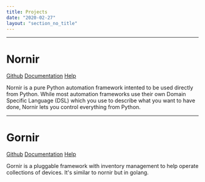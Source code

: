 ```yaml
---
title: Projects
date: "2020-02-27"
layout: "section_no_title"
---
```


---

# Nornir

[Github](https://github.com/nornir-automation/nornir/) [Documentation](https://nornir.readthedocs.io) [Help](https://nornir.discourse.group/)

Nornir is a pure Python automation framework intented to be used directly from Python. While most automation frameworks use their own Domain Specific Language (DSL) which you use to describe what you want to have done, Nornir lets you control everything from Python.

---

# Gornir

[Github](https://github.com/nornir-automation/gornir/) [Documentation](https://pkg.go.dev/github.com/nornir-automation/gornir) [Help](https://nornir.discourse.group/)

Gornir is a pluggable framework with inventory management to help operate collections of devices. It's similar to nornir but in golang.
